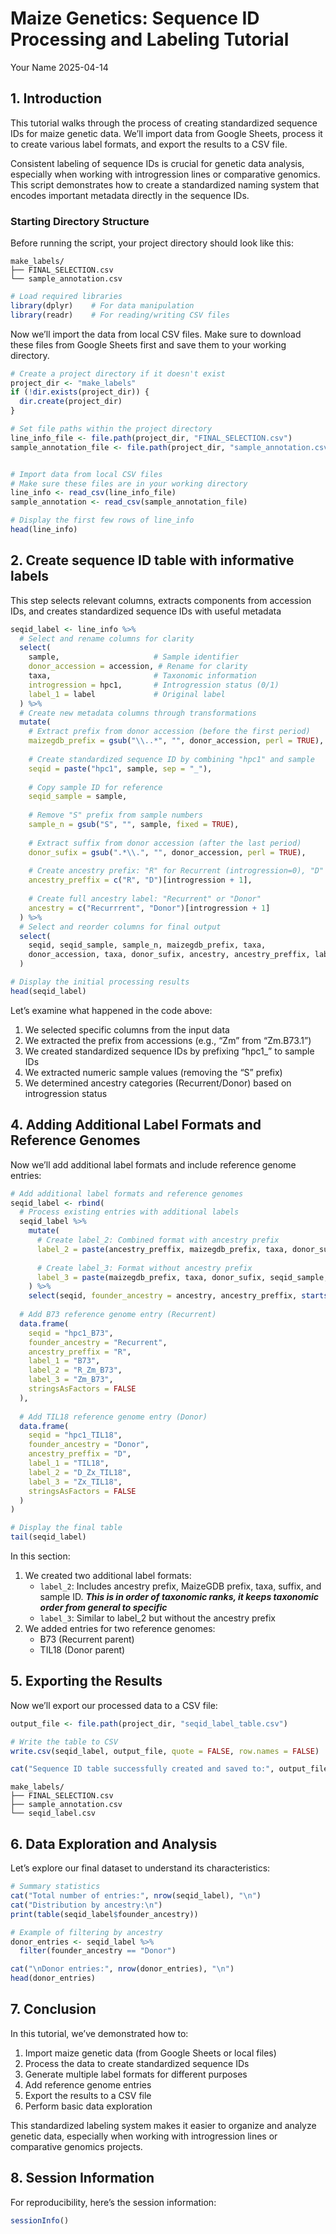 Maize Genetics: Sequence ID Processing and Labeling Tutorial
================
Your Name
2025-04-14

## 1. Introduction

This tutorial walks through the process of creating standardized
sequence IDs for maize genetic data. We’ll import data from Google
Sheets, process it to create various label formats, and export the
results to a CSV file.

Consistent labeling of sequence IDs is crucial for genetic data
analysis, especially when working with introgression lines or
comparative genomics. This script demonstrates how to create a
standardized naming system that encodes important metadata directly in
the sequence IDs.

### Starting Directory Structure

Before running the script, your project directory should look like this:

    make_labels/
    ├── FINAL_SELECTION.csv
    └── sample_annotation.csv

``` r
# Load required libraries
library(dplyr)    # For data manipulation
library(readr)    # For reading/writing CSV files
```

Now we’ll import the data from local CSV files. Make sure to download
these files from Google Sheets first and save them to your working
directory.

``` r
# Create a project directory if it doesn't exist
project_dir <- "make_labels"
if (!dir.exists(project_dir)) {
  dir.create(project_dir)
}

# Set file paths within the project directory
line_info_file <- file.path(project_dir, "FINAL_SELECTION.csv")
sample_annotation_file <- file.path(project_dir, "sample_annotation.csv")


# Import data from local CSV files
# Make sure these files are in your working directory
line_info <- read_csv(line_info_file)
sample_annotation <- read_csv(sample_annotation_file)

# Display the first few rows of line_info
head(line_info)
```

## 2. Create sequence ID table with informative labels

This step selects relevant columns, extracts components from accession
IDs, and creates standardized sequence IDs with useful metadata

``` r
seqid_label <- line_info %>%
  # Select and rename columns for clarity
  select(
    sample,                     # Sample identifier
    donor_accession = accession, # Rename for clarity
    taxa,                       # Taxonomic information
    introgression = hpc1,       # Introgression status (0/1)
    label_1 = label             # Original label
  ) %>%
  # Create new metadata columns through transformations
  mutate(
    # Extract prefix from donor accession (before the first period)
    maizegdb_prefix = gsub("\\..*", "", donor_accession, perl = TRUE),
    
    # Create standardized sequence ID by combining "hpc1" and sample
    seqid = paste("hpc1", sample, sep = "_"),
    
    # Copy sample ID for reference
    seqid_sample = sample,
    
    # Remove "S" prefix from sample numbers
    sample_n = gsub("S", "", sample, fixed = TRUE),
    
    # Extract suffix from donor accession (after the last period)
    donor_sufix = gsub(".*\\.", "", donor_accession, perl = TRUE),
    
    # Create ancestry prefix: "R" for Recurrent (introgression=0), "D" for Donor (introgression=1)
    ancestry_preffix = c("R", "D")[introgression + 1],
    
    # Create full ancestry label: "Recurrent" or "Donor"
    ancestry = c("Recurrrent", "Donor")[introgression + 1]
  ) %>%
  # Select and reorder columns for final output
  select(
    seqid, seqid_sample, sample_n, maizegdb_prefix, taxa, 
    donor_accession, taxa, donor_sufix, ancestry, ancestry_preffix, label_1
  )

# Display the initial processing results
head(seqid_label)
```

Let’s examine what happened in the code above:

1.  We selected specific columns from the input data
2.  We extracted the prefix from accessions (e.g., “Zm” from “Zm.B73.1”)
3.  We created standardized sequence IDs by prefixing “hpc1\_” to sample
    IDs
4.  We extracted numeric sample values (removing the “S” prefix)
5.  We determined ancestry categories (Recurrent/Donor) based on
    introgression status

## 4. Adding Additional Label Formats and Reference Genomes

Now we’ll add additional label formats and include reference genome
entries:

``` r
# Add additional label formats and reference genomes
seqid_label <- rbind(
  # Process existing entries with additional labels
  seqid_label %>%
    mutate(
      # Create label_2: Combined format with ancestry prefix
      label_2 = paste(ancestry_preffix, maizegdb_prefix, taxa, donor_sufix, seqid_sample, sep = "_"),
      
      # Create label_3: Format without ancestry prefix
      label_3 = paste(maizegdb_prefix, taxa, donor_sufix, seqid_sample, sep = "_")
    ) %>% 
    select(seqid, founder_ancestry = ancestry, ancestry_preffix, starts_with("label")),
  
  # Add B73 reference genome entry (Recurrent)
  data.frame(
    seqid = "hpc1_B73", 
    founder_ancestry = "Recurrent", 
    ancestry_preffix = "R",
    label_1 = "B73", 
    label_2 = "R_Zm_B73", 
    label_3 = "Zm_B73",
    stringsAsFactors = FALSE
  ),
  
  # Add TIL18 reference genome entry (Donor)
  data.frame(
    seqid = "hpc1_TIL18", 
    founder_ancestry = "Donor", 
    ancestry_preffix = "D",
    label_1 = "TIL18", 
    label_2 = "D_Zx_TIL18", 
    label_3 = "Zx_TIL18",
    stringsAsFactors = FALSE
  )
)

# Display the final table
tail(seqid_label)
```

In this section:

1.  We created two additional label formats:
    - `label_2`: Includes ancestry prefix, MaizeGDB prefix, taxa,
      suffix, and sample ID. ***This is in order of taxonomic ranks, it
      keeps taxonomic order from general to specific***
    - `label_3`: Similar to label_2 but without the ancestry prefix
2.  We added entries for two reference genomes:
    - B73 (Recurrent parent)
    - TIL18 (Donor parent)

## 5. Exporting the Results

Now we’ll export our processed data to a CSV file:

``` r
output_file <- file.path(project_dir, "seqid_label_table.csv")

# Write the table to CSV
write.csv(seqid_label, output_file, quote = FALSE, row.names = FALSE)

cat("Sequence ID table successfully created and saved to:", output_file, "\n")
```

    make_labels/
    ├── FINAL_SELECTION.csv
    ├── sample_annotation.csv
    └── seqid_label.csv

## 6. Data Exploration and Analysis

Let’s explore our final dataset to understand its characteristics:

``` r
# Summary statistics
cat("Total number of entries:", nrow(seqid_label), "\n")
cat("Distribution by ancestry:\n")
print(table(seqid_label$founder_ancestry))

# Example of filtering by ancestry
donor_entries <- seqid_label %>% 
  filter(founder_ancestry == "Donor")

cat("\nDonor entries:", nrow(donor_entries), "\n")
head(donor_entries)
```

## 7. Conclusion

In this tutorial, we’ve demonstrated how to:

1.  Import maize genetic data (from Google Sheets or local files)
2.  Process the data to create standardized sequence IDs
3.  Generate multiple label formats for different purposes
4.  Add reference genome entries
5.  Export the results to a CSV file
6.  Perform basic data exploration

This standardized labeling system makes it easier to organize and
analyze genetic data, especially when working with introgression lines
or comparative genomics projects.

## 8. Session Information

For reproducibility, here’s the session information:

``` r
sessionInfo()
```
